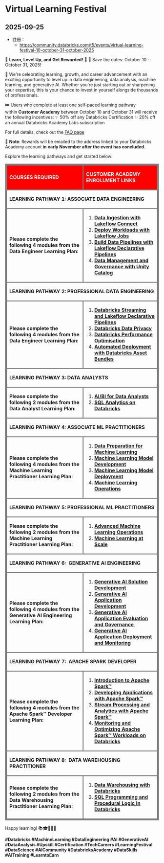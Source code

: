 # Virtual Learning Festival

## 2025-09-25

- 註冊：
  - https://community.databricks.com/t5/events/virtual-learning-festival-10-october-31-october-2025

🚀 **Learn, Level Up, and Get Rewarded!** 🚀
📅 Save the dates: October 10 -- October 31, 2025!

🎉 We're celebrating learning, growth, and career advancement with an exciting opportunity to level up in data engineering, data analysis, machine learning, and generative AI. Whether you're just starting out or sharpening your expertise, this is your chance to invest in yourself alongside thousands of professionals.

🎟️ Users who complete at least one self-paced learning pathway within **Customer Academy** between October 10 and October 31 will receive the following incentives:
✨ 50% off any Databricks Certification
✨ 20% off an annual Databricks Academy Labs subscription

For full details, check out the [FAQ page](https://community.databricks.com/t5/databricks-academy-learners/faq-for-databricks-learning-festival-virtual-10-october-31/m-p/128193)

💬 **Note**: Rewards will be emailed to the address linked to your Databricks Academy account **in early November after the event has concluded**.

Explore the learning pathways and get started below:
<table style="border-color: grey; border-style: solid;">
<tbody>
<tr>
<td width="453.469px" height="50px" style="background-color: red; border-color: grey; border-style: solid;">
<p><font color="#FFFFFF"><strong>COURSES REQUIRED</strong></font></p>
</td>
<td width="382.531px" height="50px" style="background-color: red; border-color: grey; border-style: solid;">
<p><font color="#FFFFFF"><strong>CUSTOMER ACADEMY ENROLLMENT LINKS</strong></font></p>
</td>
</tr>
<tr>
<td colspan="2" width="836px" height="50px" style="border-color: grey; border-style: solid;">
<p><strong>LEARNING PATHWAY 1: ASSOCIATE DATA ENGINEERING</strong></p>
</td>
</tr>
<tr>
<td width="453.469px" height="199px" style="border-color: grey; border-style: solid;">
<p><strong>Please complete the following 4 modules from the Data Engineer Learning Plan:</strong></p>
</td>
<td width="382.531px" height="199px" style="border-color: grey; border-style: solid;">
<ol>
<li style="font-weight: 400;" aria-level="1"><a href="https://customer-academy.databricks.com/learn/course/2963/data-ingestion-with-delta-lake?generated_by=917425&amp;hash=4ddae617068344ed861b4cda895062a6703950c2?utm_source=event_post&amp;utm_medium=community&amp;utm_content=dawd" target="_blank" rel="noopener nofollow noreferrer"><strong>Data Ingestion with Lakeflow Connect</strong></a></li>
<li style="font-weight: 400;" aria-level="1"><a href="https://customer-academy.databricks.com/learn/course/1365/deploy-workloads-with-databricks-workflows?generated_by=917425&amp;hash=164692a81c1d823de50dca7be864f18b51805056" target="_blank" rel="noopener nofollow noreferrer"><strong>Deploy Workloads with Lakeflow Jobs</strong></a></li>
<li style="font-weight: 400;" aria-level="1"><a href="https://customer-academy.databricks.com/learn/course/2971/build-data-pipelines-with-delta-live-tables?generated_by=917425&amp;hash=42214e83957b1ce8046ff9b122afcffb4ad1aa45" target="_blank" rel="noopener nofollow noreferrer"><strong>Build Data Pipelines with Lakeflow Declarative Pipelines</strong></a></li>
<li style="font-weight: 400;" aria-level="1"><a href="https://customer-academy.databricks.com/learn/course/3144/data-management-and-governance-with-unity-catalog?generated_by=917425&amp;hash=9a9c0d1420299f5d8da63369bf320f69389ce528" target="_blank" rel="noopener nofollow noreferrer"><strong>Data Management and Governance with Unity Catalog</strong></a></li>
</ol>
</td>
</tr>
<tr>
<td colspan="2" width="836px" height="50px" style="border-color: grey; border-style: solid;">
<p><strong>LEARNING PATHWAY 2: PROFESSIONAL DATA ENGINEERING</strong></p>
</td>
</tr>
<tr>
<td width="453.469px" height="199px" style="border-color: grey; border-style: solid;">
<p><strong>Please complete the following 4 modules from the Data Engineer Learning Plan:</strong></p>
</td>
<td width="382.531px" height="199px" style="border-color: grey; border-style: solid;">
<ol>
<li style="font-weight: 400;" aria-level="1"><a href="https://customer-academy.databricks.com/learn/courses/2972/databricks-streaming-and-delta-live-tables?hash=20a8704dba227b3a27bb9dea4eae1c9028559b67&amp;generated_by=409740" target="_blank" rel="noopener nofollow noreferrer"><strong>Databricks Streaming and Lakeflow Declarative Pipelines</strong></a></li>
<li style="font-weight: 400;" aria-level="1"><a href="https://customer-academy.databricks.com/learn/courses/3767/databricks-data-privacy?hash=d4feadec00c13195c1020a59639e0eebcba82dc9&amp;generated_by=409740" target="_blank" rel="noopener nofollow noreferrer"><strong>Databricks Data Privacy</strong></a></li>
<li style="font-weight: 400;" aria-level="1"><a href="https://customer-academy.databricks.com/learn/courses/2967/databricks-performance-optimization?hash=df812a5406d1ca3658abd61006867acec77fe0ef&amp;generated_by=409740" target="_blank" rel="noopener nofollow noreferrer"><strong>Databricks Performance Optimisation</strong></a></li>
<li style="font-weight: 400;" aria-level="1"><a href="https://customer-academy.databricks.com/learn/courses/3489/automated-deployment-with-databricks-asset-bundles?hash=437159b86dad5af4d4de6a45a780444dc7daca24&amp;generated_by=409740" target="_blank" rel="noopener nofollow noreferrer"><strong>Automated Deployment with Databricks Asset Bundles</strong></a></li>
</ol>
</td>
</tr>
<tr>
<td colspan="2" width="836px" height="50px" style="border-color: grey; border-style: solid;">
<p><strong>LEARNING PATHWAY 3: DATA ANALYSTS</strong></p>
</td>
</tr>
<tr>
<td width="453.469px" height="89px" style="border-color: grey; border-style: solid;">
<p><strong>Please complete the following 2 modules from the Data Analyst Learning Plan:</strong></p>
</td>
<td width="382.531px" height="89px" style="border-color: grey; border-style: solid;">
<ol>
<li style="font-weight: 400;" aria-level="1"><a href="https://customer-academy.databricks.com/learn/courses/3707/aibi-for-data-analysts?hash=1350c11089b464e269d181411408083c55e36f31&amp;generated_by=409740" target="_blank" rel="noopener nofollow noreferrer"><strong>AI/BI for Data Analysts</strong></a></li>
<li style="font-weight: 400;" aria-level="1"><a href="https://customer-academy.databricks.com/learn/courses/3928/sql-analytics-on-databricks?hash=3339397ce5161239baef1e8fa36e4c454bf222c0&amp;generated_by=409740" target="_blank" rel="noopener nofollow noreferrer"><strong>SQL Analytics on Databricks</strong></a></li>
</ol>
</td>
</tr>
<tr>
<td colspan="2" width="836px" height="50px" style="border-color: grey; border-style: solid;">
<p><strong>LEARNING PATHWAY 4: ASSOCIATE ML PRACTITIONERS</strong></p>
</td>
</tr>
<tr>
<td width="453.469px" height="144px" style="border-color: grey; border-style: solid;">
<p><strong>Please complete the following 4 modules from the Machine Learning Practitioner Learning Plan:</strong></p>
</td>
<td width="382.531px" height="144px" style="border-color: grey; border-style: solid;">
<ol>
<li style="font-weight: 400;" aria-level="1"><a href="https://customer-academy.databricks.com/learn/course/2343/data-preparation-for-machine-learning?generated_by=917425&amp;hash=c45cd7d518368d1dd0746ccc0a19826c68ff641c" target="_blank" rel="noopener nofollow noreferrer"><strong>Data Preparation for Machine Learning</strong></a></li>
<li style="font-weight: 400;" aria-level="1"><a href="https://customer-academy.databricks.com/learn/course/2390/machine-learning-model-development?generated_by=917425&amp;hash=a8b9605bfd10c599d7a8563a8cf9013e6f491f75" target="_blank" rel="noopener nofollow noreferrer"><strong>Machine Learning Model Development</strong></a></li>
<li style="font-weight: 400;" aria-level="1"><a href="https://customer-academy.databricks.com/learn/course/2395/machine-learning-model-deployment?generated_by=917425&amp;hash=a19ea7e8cd9d9c2f76f4cb63f43fd0b2a697ad93" target="_blank" rel="noopener nofollow noreferrer"><strong>Machine Learning Model Deployment</strong></a></li>
<li style="font-weight: 400;" aria-level="1"><a href="https://customer-academy.databricks.com/learn/course/2400/machine-learning-operations?generated_by=917425&amp;hash=3fd9ee3f4bbb79c6585f27e2c60d56a9feb3e849" target="_blank" rel="noopener nofollow noreferrer"><strong>Machine Learning Operations</strong></a></li>
</ol>
</td>
</tr>
<tr>
<td colspan="2" width="836px" height="50px" style="border-color: grey; border-style: solid;">
<p><strong>LEARNING PATHWAY 5: PROFESSIONAL ML PRACTITIONERS</strong></p>
</td>
</tr>
<tr>
<td width="453.469px" height="89px" style="border-color: grey; border-style: solid;">
<p><strong>Please complete the following 2 modules from the Machine Learning Practitioner Learning Plan:</strong></p>
</td>
<td width="382.531px" height="89px" style="border-color: grey; border-style: solid;">
<ol>
<li style="font-weight: 400;" aria-level="1"><a href="https://customer-academy.databricks.com/learn/course/3508/advanced-machine-learning-operations?generated_by=917425&amp;hash=e7792a3031915a96bc95537fc6b7dea36c9a6818" target="_blank" rel="noopener nofollow noreferrer"><strong>Advanced Machine Learning Operations</strong></a></li>
<li style="font-weight: 400;" aria-level="1"><a href="https://customer-academy.databricks.com/learn/course/3417/machine-learning-at-scale?generated_by=917425&amp;hash=7171a462789cf4140019fbf6e6fa31ad66d8f7d3" target="_blank" rel="noopener nofollow noreferrer"><strong>Machine Learning at Scale</strong></a></li>
</ol>
</td>
</tr>
<tr>
<td colspan="2" width="836px" height="50px" style="border-color: grey; border-style: solid;">
<p><strong>LEARNING PATHWAY 6:&nbsp; GENERATIVE AI ENGINEERING</strong></p>
</td>
</tr>
<tr>
<td width="453.469px" height="199px" style="border-color: grey; border-style: solid;">
<p><strong>Please complete the following 4 modules from the Generative AI Engineering&nbsp; Learning Plan:</strong></p>
</td>
<td width="382.531px" height="199px" style="border-color: grey; border-style: solid;">
<ol>
<li style="font-weight: 400;" aria-level="1"><a href="https://customer-academy.databricks.com/learn/course/2706/generative-ai-solution-development?generated_by=917425&amp;hash=3dc184d4f7106bd82e3acdab15ea3912a05998ae" target="_blank" rel="noopener nofollow noreferrer"><strong>Generative AI Solution Development</strong></a></li>
<li style="font-weight: 400;" aria-level="1"><a href="https://customer-academy.databricks.com/learn/course/2716/generative-ai-application-development?generated_by=917425&amp;hash=663fe69842a2a7bdadf4367de833e87be92ef1bb" target="_blank" rel="noopener nofollow noreferrer"><strong>Generative AI Application Development</strong></a></li>
<li style="font-weight: 400;" aria-level="1"><a href="https://customer-academy.databricks.com/learn/course/2717/generative-ai-application-evaluation-and-governance?generated_by=917425&amp;hash=94c30655e318fee5e212350c3f0a33e004e67333" target="_blank" rel="noopener nofollow noreferrer"><strong>Generative AI Application Evaluation and Governance&nbsp;</strong></a></li>
<li style="font-weight: 400;" aria-level="1"><a href="https://customer-academy.databricks.com/learn/course/2713/generative-ai-application-deployment-and-monitoring?generated_by=917425&amp;hash=f8a50501d120ee6426cd51eebaf6b7ae6b24367c" target="_blank" rel="noopener nofollow noreferrer"><strong>Generative AI Application Deployment and Monitoring</strong></a></li>
</ol>
</td>
</tr>
<tr>
<td colspan="2" width="836px" height="50px" style="border-color: grey; border-style: solid;">
<p><strong>LEARNING PATHWAY 7:&nbsp; APACHE SPARK DEVELOPER</strong></p>
</td>
</tr>
<tr>
<td width="453.469px" height="226px" style="border-color: grey; border-style: solid;">
<p><strong>Please complete the following 4 modules from the Apache Spark™ Developer Learning Plan:</strong></p>
</td>
<td width="382.531px" height="226px" style="border-color: grey; border-style: solid;">
<ol>
<li style="font-weight: 400;" aria-level="1"><a href="https://customer-academy.databricks.com/learn/courses/3901/introduction-to-apache-spark?hash=6788372f2d7294e77f5eb6191645568ae747f68b&amp;generated_by=409740" target="_blank" rel="noopener nofollow noreferrer"><strong>Introduction to Apache Spark™</strong></a></li>
<li style="font-weight: 400;" aria-level="1"><a href="https://customer-academy.databricks.com/learn/courses/3962/developing-applications-with-apache-spark?hash=d2245ade317149fcb8f6d57ad991d9aa7f055f9f&amp;generated_by=409740" target="_blank" rel="noopener nofollow noreferrer"><strong>Developing Applications with Apache Spark™</strong></a></li>
<li style="font-weight: 400;" aria-level="1"><a href="https://customer-academy.databricks.com/learn/courses/3959/stream-processing-and-analysis-with-apache-spark?hash=3e063f193bec2e8ca7cdf56ffbdced1657bcc087&amp;generated_by=409740" target="_blank" rel="noopener nofollow noreferrer"><strong>Stream Processing and Analytics with Apache Spark™</strong></a></li>
<li style="font-weight: 400;" aria-level="1"><a href="https://customer-academy.databricks.com/learn/courses/3993/monitoring-and-optimizing-apache-spark-workloads-on-databricks?hash=ab93079e83ea33b616f97dc3100e8db490ec4e7a&amp;generated_by=409740" target="_blank" rel="noopener nofollow noreferrer"><strong>Monitoring and Optimizing Apache Spark™ Workloads on Databricks</strong></a></li>
</ol>
</td>
</tr>
<tr>
<td colspan="2" width="836px" height="50px" style="border-color: grey; border-style: solid;">
<p><strong>LEARNING PATHWAY 8:&nbsp; DATA WAREHOUSING PRACTITIONER</strong></p>
</td>
</tr>
<tr>
<td width="453.469px" height="117px" style="border-color: grey; border-style: solid;">
<p><strong>Please complete the following 2 modules from the Data Warehousing Practitioner Learning Plan:</strong></p>
</td>
<td width="382.531px" height="117px" style="border-color: grey; border-style: solid;">
<ol>
<li style="font-weight: 400;" aria-level="1"><a href="https://customer-academy.databricks.com/learn/courses/4021/data-warehousing-with-databricks?hash=a9ae370e903a361e738fcae720a8e51ca2e41bc0&amp;generated_by=409740" target="_blank" rel="noopener nofollow noreferrer"><strong>Data Warehousing with Databricks</strong></a></li>
<li style="font-weight: 400;" aria-level="1"><a href="https://customer-academy.databricks.com/learn/courses/4214/sql-programming-and-procedural-logic-in-databricks?hash=fed5c2f51edeb1f073edf5b10fb4d38debc380f6&amp;generated_by=409740" target="_blank" rel="noopener nofollow noreferrer"><strong>SQL Programming and Procedural Logic in Databricks</strong></a></li>
</ol>
</td>
</tr>
</tbody>
</table>

Happy learning! 📚🎓🧑‍💻🧑‍

**#Databricks #MachineLearning #DataEngineering #AI #GenerativeAI #DataAnalysis #Upskill #Certification #TechCareers #LearningFestival #DataScience #AICommunity #DatabricksAcademy #DataSkills #AITraining #LearntoEarn**
